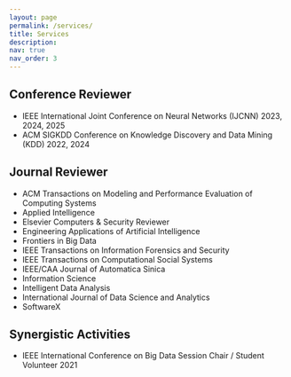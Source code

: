 ```yaml
---
layout: page
permalink: /services/
title: Services
description:
nav: true
nav_order: 3
---
```


## Conference Reviewer
- IEEE International Joint Conference on Neural Networks (IJCNN) 2023, 2024, 2025
- ACM SIGKDD Conference on Knowledge Discovery and Data Mining (KDD) 2022, 2024

## Journal Reviewer
- ACM Transactions on Modeling and Performance Evaluation of Computing Systems
- Applied Intelligence
- Elsevier Computers & Security Reviewer
- Engineering Applications of Artificial Intelligence
- Frontiers in Big Data
- IEEE Transactions on Information Forensics and Security
- IEEE Transactions on Computational Social Systems
- IEEE/CAA Journal of Automatica Sinica
- Information Science
- Intelligent Data Analysis
- International Journal of Data Science and Analytics
- SoftwareX 

## Synergistic Activities
- IEEE International Conference on Big Data Session Chair / Student Volunteer 2021